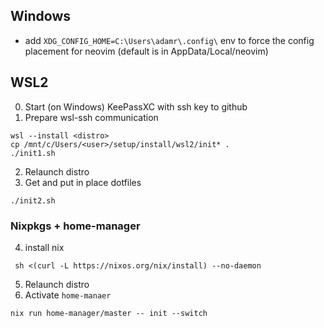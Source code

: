 

## Windows

* add `XDG_CONFIG_HOME=C:\Users\adamr\.config\` env to force the config placement for neovim (default is in AppData/Local/neovim)


## WSL2
0. Start (on Windows) KeePassXC with ssh key to github
1. Prepare wsl-ssh communication
```
wsl --install <distro>
cp /mnt/c/Users/<user>/setup/install/wsl2/init* .
./init1.sh
```

2. Relaunch distro
3. Get and put in place dotfiles
```
./init2.sh
```

### Nixpkgs + home-manager

4. install nix
```
 sh <(curl -L https://nixos.org/nix/install) --no-daemon

```
5. Relaunch distro
6. Activate `home-manaer`
```
nix run home-manager/master -- init --switch
```

